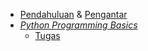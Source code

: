 * [Pendahuluan](https://docs.google.com/presentation/d/1PsKyl35NfwqQ1q9wGN4qqoQ1MqPcQ4U-?rtpof=true&usp=drive_fs) & [Pengantar](https://docs.google.com/presentation/d/1Py8QM9_2kZiHwYOpH8B9LUpKHSm6BCXo?rtpof=true&usp=drive_fs)
* [_Python Programming Basics_](https://drive.google.com/file/d/1PqwFYvO-58Li8SgdxYK5iJrlzngES2X1/view?usp=sharing)
    * [Tugas](https://colab.research.google.com/drive/194ruaU4p-dHKESLzE_n3NH9E6uE48w-M?usp=sharing)
